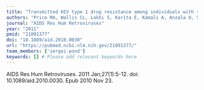 ```yaml
---
title: "Transmitted HIV type 1 drug resistance among individuals with recent HIV infection in East and Southern Africa"
authors: "Price MA, Wallis CL, Lakhi S, Karita E, Kamali A, Anzala O, Sanders EJ, Bekker LG, Twesigye R, Hunter E, Kaleebu P, Kayitenkore K, Allen S, Ruzagira E, Mwangome M, Mutua G, Amornkul PN, Stevens G, Pond SL, Schaefer M, Papathanasopoulos MA, Stevens W, Gilmour J; IAVI Early Infection Cohort Study Group."
journal: "AIDS Res Hum Retroviruses"
year: "2011"
pmid: "21091377"
doi: "10.1089/aid.2010.0030"
url: "https://pubmed.ncbi.nlm.nih.gov/21091377/"
team_members: ['sergei-pond']
keywords: [] # Please add relevant keywords here
---
```

AIDS Res Hum Retroviruses. 2011 Jan;27(1):5-12. doi: 10.1089/aid.2010.0030. Epub 2010 Nov 23.